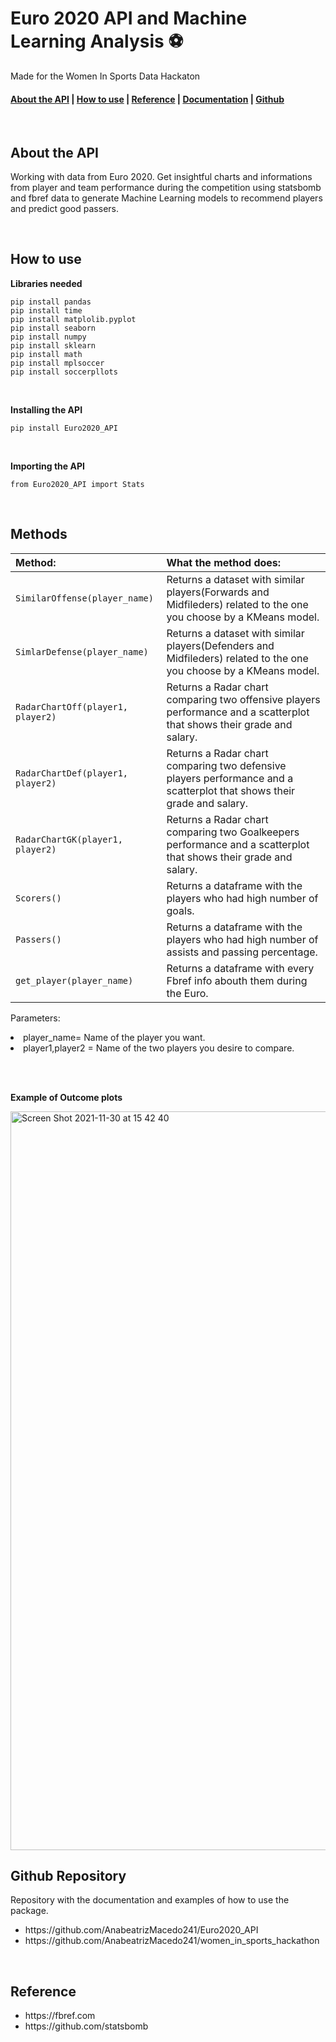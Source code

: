 # Euro 2020 API  and Machine Learning Analysis ⚽️
<p> Made for the Women In Sports Data Hackaton
</p>
<h4><a href="#introduction">About the API</a> | <a href="#instruction">How to use</a> | <a href="#reference">Reference</a> | <a href="#functions">Documentation</a> | <a href="#code">Github</a> </h4>

<br />

<h2 id="introduction">About the API </h2>
<p>
	Working with data from Euro 2020.
Get insightful charts and informations from player and team performance during the competition using statsbomb and fbref data to generate Machine Learning models to recommend players and predict good passers.
</p>

<br />

<h2 id="instruction">How to use</h2>

<strong>Libraries needed</strong>

    pip install pandas
    pip install time
    pip install matplolib.pyplot
    pip install seaborn
    pip install numpy
    pip install sklearn
    pip install math
    pip install mplsoccer
    pip install soccerpllots

<br />

<strong>Installing the API</strong>

    pip install Euro2020_API
  
 <br/>   
    
<strong>Importing the API</strong>

    from Euro2020_API import Stats

<br />

<h2 id="functions">Methods</h2>

| Method:                | What the method does:                                                                                                   |
| :----------------------------- | :------------------------------------------------------------------------------------------------------------------- |
|`SimilarOffense(player_name)`| Returns a dataset with similar players(Forwards and Midfileders) related to the one you choose by a KMeans model.                                                                |
|`SimlarDefense(player_name)`| Returns a dataset with similar players(Defenders and Midfileders) related to the one you choose by a KMeans model.                                                       |
|`RadarChartOff(player1, player2)`| Returns a Radar chart comparing two offensive players performance and a scatterplot that shows their grade and salary.                                                          |
|`RadarChartDef(player1, player2)`| Returns a Radar chart comparing two defensive players performance and a scatterplot that shows their grade and salary.                                                                         |
|`RadarChartGK(player1, player2)`| Returns a Radar chart comparing two Goalkeepers performance and a scatterplot that shows their grade and salary.    |
|`Scorers()`| Returns a dataframe with the players who had high number of goals.    |
|`Passers()`| Returns a dataframe with the players who had high number of assists and passing percentage.    |
|`get_player(player_name)`| Returns a dataframe with every Fbref info abouth them during the Euro.    |
<p>Parameters:
  <li>player_name= Name of the player you want.</li>
  <li>player1,player2 = Name of the two players you desire to compare.</li>  
	</ul>

</p>

<br />
<br />

<strong>Example of Outcome plots</strong>

<img width="1182" alt="Screen Shot 2021-11-30 at 15 42 40" src="https://user-images.githubusercontent.com/84348494/181510011-bd8398e9-814f-4597-8479-e4398ff1581f.png">

<br />

<h2 id="code">Github Repository</h2>

Repository with the documentation and examples of how to use the package. 

<ul>
	<li>https://github.com/AnabeatrizMacedo241/Euro2020_API</li>
	<li>https://github.com/AnabeatrizMacedo241/women_in_sports_hackathon</li>
</ul>

<br />

<h2 id="reference">Reference</h2>

<ul>
	<li>https://fbref.com</li>
	<li>https://github.com/statsbomb</li>
</ul>

<br />

